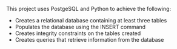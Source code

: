 
This project uses PostgeSQL and Python to achieve the following: 
- Creates a relational database containing at least three tables
- Populates the database using the INSERT command
- Creates integrity constraints on the tables created
- Creates queries that retrieve information from the database
